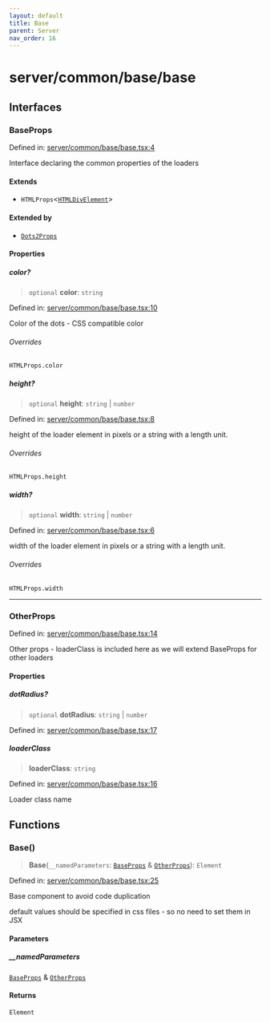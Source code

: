 ```yaml
---
layout: default
title: Base
parent: Server
nav_order: 16
---
```

# server/common/base/base

## Interfaces

### BaseProps

Defined in: [server/common/base/base.tsx:4](https://github.com/react18-tools/turborepo-template/blob/1276e1662521a493c8f7188cfb742fde7fd4ddcc/lib/src/server/common/base/base.tsx#L4)

Interface declaring the common properties of the loaders

#### Extends

- `HTMLProps`\<[`HTMLDivElement`](https://developer.mozilla.org/docs/Web/API/HTMLDivElement)\>

#### Extended by

- [`Dots2Props`](../../dots/dots2/dots2.md#dots2props)

#### Properties

##### color?

> `optional` **color**: `string`

Defined in: [server/common/base/base.tsx:10](https://github.com/react18-tools/turborepo-template/blob/1276e1662521a493c8f7188cfb742fde7fd4ddcc/lib/src/server/common/base/base.tsx#L10)

Color of the dots - CSS compatible color

###### Overrides

`HTMLProps.color`

##### height?

> `optional` **height**: `string` \| `number`

Defined in: [server/common/base/base.tsx:8](https://github.com/react18-tools/turborepo-template/blob/1276e1662521a493c8f7188cfb742fde7fd4ddcc/lib/src/server/common/base/base.tsx#L8)

height of the loader element in pixels or a string with a length unit.

###### Overrides

`HTMLProps.height`

##### width?

> `optional` **width**: `string` \| `number`

Defined in: [server/common/base/base.tsx:6](https://github.com/react18-tools/turborepo-template/blob/1276e1662521a493c8f7188cfb742fde7fd4ddcc/lib/src/server/common/base/base.tsx#L6)

width of the loader element in pixels or a string with a length unit.

###### Overrides

`HTMLProps.width`

---

### OtherProps

Defined in: [server/common/base/base.tsx:14](https://github.com/react18-tools/turborepo-template/blob/1276e1662521a493c8f7188cfb742fde7fd4ddcc/lib/src/server/common/base/base.tsx#L14)

Other props - loaderClass is included here as we will extend BaseProps for other loaders

#### Properties

##### dotRadius?

> `optional` **dotRadius**: `string` \| `number`

Defined in: [server/common/base/base.tsx:17](https://github.com/react18-tools/turborepo-template/blob/1276e1662521a493c8f7188cfb742fde7fd4ddcc/lib/src/server/common/base/base.tsx#L17)

##### loaderClass

> **loaderClass**: `string`

Defined in: [server/common/base/base.tsx:16](https://github.com/react18-tools/turborepo-template/blob/1276e1662521a493c8f7188cfb742fde7fd4ddcc/lib/src/server/common/base/base.tsx#L16)

Loader class name

## Functions

### Base()

> **Base**(`__namedParameters`: [`BaseProps`](#baseprops) & [`OtherProps`](#otherprops)): `Element`

Defined in: [server/common/base/base.tsx:25](https://github.com/react18-tools/turborepo-template/blob/1276e1662521a493c8f7188cfb742fde7fd4ddcc/lib/src/server/common/base/base.tsx#L25)

Base component to avoid code duplication

default values should be specified in css files - so no need to set them in JSX

#### Parameters

##### \_\_namedParameters

[`BaseProps`](#baseprops) & [`OtherProps`](#otherprops)

#### Returns

`Element`
